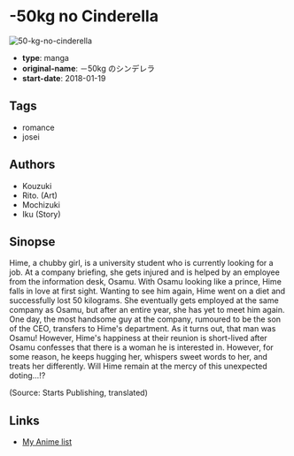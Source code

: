 # -50kg no Cinderella

![50-kg-no-cinderella](https://cdn.myanimelist.net/images/manga/1/238728.jpg)

-   **type**: manga
-   **original-name**: －50kg のシンデレラ
-   **start-date**: 2018-01-19

## Tags

-   romance
-   josei

## Authors

-   Kouzuki
-   Rito. (Art)
-   Mochizuki
-   Iku (Story)

## Sinopse

Hime, a chubby girl, is a university student who is currently looking for a job. At a company briefing, she gets injured and is helped by an employee from the information desk, Osamu. With Osamu looking like a prince, Hime falls in love at first sight. Wanting to see him again, Hime went on a diet and successfully lost 50 kilograms. She eventually gets employed at the same company as Osamu, but after an entire year, she has yet to meet him again. One day, the most handsome guy at the company, rumoured to be the son of the CEO, transfers to Hime's department. As it turns out, that man was Osamu! However, Hime's happiness at their reunion is short-lived after Osamu confesses that there is a woman he is interested in. However, for some reason, he keeps hugging her, whispers sweet words to her, and treats her differently. Will Hime remain at the mercy of this unexpected doting...!?

(Source: Starts Publishing, translated)

## Links

-   [My Anime list](https://myanimelist.net/manga/131635/-50kg_no_Cinderella)
